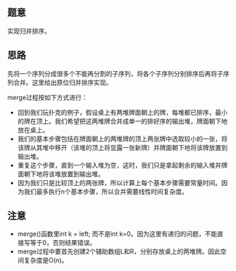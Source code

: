 ## 题意
实现归并排序。
## 思路
先将一个序列分成很多个不能再分割的子序列，将各个子序列分别排序后再将子序列合并。这里给出原位归并排序实现。

merge过程按如下方式进行：
* 回到我们玩扑克的例子，假设桌上有两堆牌面朝上的牌，每堆都已排序，最小的牌在顶上。我们希望把这两堆牌合并成单一的排好序的输出堆，牌面朝下地放在桌上。
* 我们的基本步骤包括在牌面朝上的两堆牌的顶上两张牌中选取较小的一张，将该牌从其堆中移开（该堆的顶上将显露一张新牌）并牌面朝下地将该牌放置到输出堆。
* 重复这个步骤，直到一个输入堆为空，这时，我们只是拿起剩余的输入堆并牌面朝下地将该堆放置到输出堆。
* 因为我们只是比较顶上的两张牌，所以计算上每个基本步骤需要常量时间。因为我们最多执行n个基本步骤，所以合并需要线性时间复杂度。
## 注意
* merge()函数里int k = left; 而不是int k=0。因为这里有递归的问题，不能直接写等于0，否则结果错误。
* merge过程中要首先创建2个辅助数组L和R，分别存放桌上的两堆牌。因此空间复杂度是O(n)。